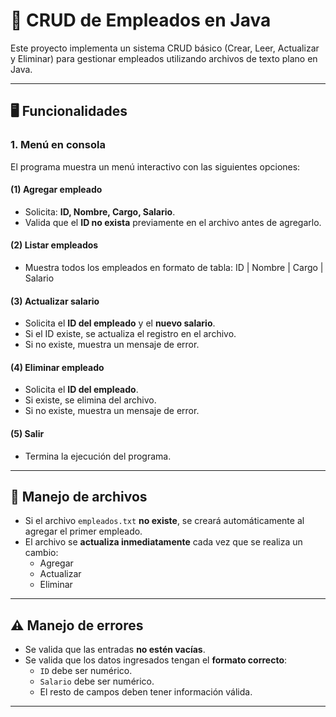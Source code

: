 # 📌 CRUD de Empleados en Java

Este proyecto implementa un sistema CRUD básico (Crear, Leer, Actualizar y Eliminar) para gestionar empleados utilizando archivos de texto plano en Java.

---

## 🖥️ Funcionalidades

### 1. Menú en consola
El programa muestra un menú interactivo con las siguientes opciones:

#### (1) Agregar empleado
- Solicita: **ID, Nombre, Cargo, Salario**.
- Valida que el **ID no exista** previamente en el archivo antes de agregarlo.

#### (2) Listar empleados
- Muestra todos los empleados en formato de tabla:
   ID | Nombre | Cargo | Salario

#### (3) Actualizar salario
- Solicita el **ID del empleado** y el **nuevo salario**.
- Si el ID existe, se actualiza el registro en el archivo.
- Si no existe, muestra un mensaje de error.

#### (4) Eliminar empleado
- Solicita el **ID del empleado**.
- Si existe, se elimina del archivo.
- Si no existe, muestra un mensaje de error.

#### (5) Salir
- Termina la ejecución del programa.

---

## 📂 Manejo de archivos
- Si el archivo `empleados.txt` **no existe**, se creará automáticamente al agregar el primer empleado.
- El archivo se **actualiza inmediatamente** cada vez que se realiza un cambio:
  - Agregar
  - Actualizar
  - Eliminar

---

## ⚠️ Manejo de errores
- Se valida que las entradas **no estén vacías**.
- Se valida que los datos ingresados tengan el **formato correcto**:
  - `ID` debe ser numérico.
  - `Salario` debe ser numérico.
  - El resto de campos deben tener información válida.

---


